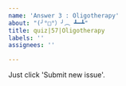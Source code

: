 ```yaml
---
name: 'Answer 3 : Oligotherapy'
about: "(╯°□°）╯︵ ┻━┻"
title: quiz|57|Oligotherapy
labels: ''
assignees: ''

---
```


Just click 'Submit new issue'.
